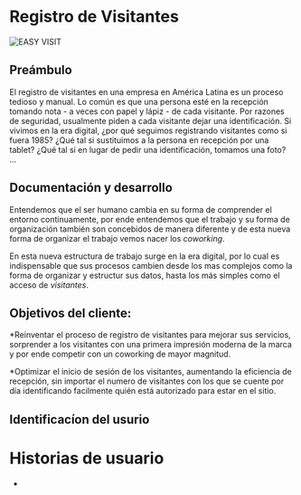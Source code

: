 # Registro de Visitantes

![EASY VISIT](images/easyvisit.jpg)

## Preámbulo

El registro de visitantes en una empresa en América Latina es un proceso tedioso
y manual. Lo común es que una persona esté en la recepción tomando nota - a
veces con papel y lápiz - de cada visitante. Por razones de seguridad,
usualmente piden a cada visitante dejar una identificación. Si vivimos en la era
digital, ¿por qué seguimos registrando visitantes como si fuera 1985? ¿Qué tal
si sustituimos a la persona en recepción por una tablet? ¿Qué tal si en lugar de
pedir una identificación, tomamos una foto? ...

## Documentación y desarrollo

Entendemos que el ser humano cambia en su forma de comprender el entorno continuamente,
por ende entendemos que el trabajo y su forma de organización también son concebidos de
manera diferente y de esta nueva forma de organizar el trabajo vemos nacer los *coworking*.

En esta nueva estructura de trabajo surge en la era digital, por lo cual es indispensable
que sus procesos cambien desde los mas complejos como la forma de organizar y estructur sus
datos, hasta los más simples como el acceso de *visitantes*.

## Objetivos del cliente:

*Reinventar el proceso de registro de visitantes para mejorar sus servicios, sorprender a
los visitantes con una primera impresión moderna de la marca y por ende competir con un
coworking de mayor magnitud.

*Optimizar el inicio de sesión de los visitantes, aumentando la eficiencia de recepción, sin
importar el numero de visitantes con los que se cuente por día identificando facilmente quién
está autorizado para estar en el sitio.

## Identificacíon del usurio

# Historias de usuario
*
